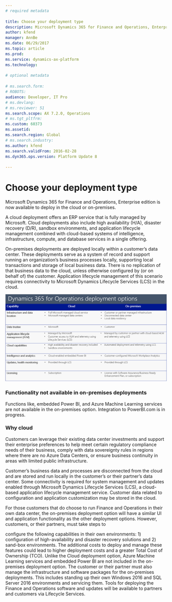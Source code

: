 ```yaml
---
# required metadata

title: Choose your deployment type 
description: Microsoft Dynamics 365 for Finance and Operations, Enterprise edition now supports running business processes in the cloud or on-premises. This topic provides information about the different deployment options. 
author: kfend
manager: AnnBe
ms.date: 06/29/2017
ms.topic: article
ms.prod: 
ms.service: dynamics-ax-platform
ms.technology: 

# optional metadata

# ms.search.form: 
# ROBOTS: 
audience: Developer, IT Pro
# ms.devlang: 
# ms.reviewer: 51
ms.search.scope: AX 7.2.0, Operations
# ms.tgt_pltfrm: 
ms.custom: 60373
ms.assetid: 
ms.search.region: Global
# ms.search.industry: 
ms.author: kfend
ms.search.validFrom: 2016-02-28
ms.dyn365.ops.version: Platform Update 8

---
```

# Choose your deployment type
Microsoft Dynamics 365 for Finance and Operations, Enterprise edition is now available to deploy in the cloud or on-premises. 

A cloud deployment offers an ERP service that is fully managed by Microsoft. Cloud deployments also include high availability (H/A), disaster recovery (D/R), sandbox environments, and application lifecycle management combined with cloud-based systems of intelligence, infrastructure, compute, and database services in a single offering. 


On-premises deployments are deployed locally within a customer’s data center. These deployments serve as a system of record and support running an organization’s business processes locally, supporting local transactions and storage of local business data. There is no replication of that business data to the cloud, unless otherwise configured by (or on behalf of) the customer. Application lifecycle management of this scenario requires connectivity to Microsoft Dynamics Lifecycle Services (LCS) in the cloud. 

[![Deployment options table](./media/deployment-options.PNG)](./media/deployment-options.PNG)

### Functionality not available in on-premises deployments 
Functions like, embedded Power BI, and Azure Machine Learning services are not available in the on-premises option. Integration to PowerBI.com is in progress. 

### Why cloud
Customers can leverage their existing data center investments and support their enterprise preferences to help meet certain regulatory compliance needs of their business, comply with data sovereignty rules in regions where there are no Azure Data Centers, or ensure business continuity in areas with limited public infrastructure. 

Customer’s business data and processes are disconnected from the cloud and are stored and run locally in the customer’s or their partner’s data center. Some connectivity is required for system management and updates enabled through Microsoft Dynamics Lifecycle Services (LCS), a cloud-based application lifecycle management service. Customer data related to configuration and application customization may be stored in the cloud. 

For those customers that do choose to run Finance and Operations in their own data center, the on-premises deployment option will have a similar UI and application functionality as the other deployment options. However, customers, or their partners, must take steps to 

configure the following capabilities in their own environments: 1) configuration of high-availability and disaster recovery solutions and 2) sand-box environments. The additional costs to deploy and manage these features could lead to higher deployment costs and a greater Total Cost of Ownership (TCO). Unlike the Cloud deployment option, Azure Machine Learning services and embedded Power BI are not included in the on-premises deployment option. The customer or their partner must also manage the infrastructure and software packages for the on-premises deployments. This includes standing up their own Windows 2016 and SQL Server 2016 environments and servicing them. Tools for deploying the Finance and Operations software and updates will be available to partners and customers via Lifecycle Services. 


